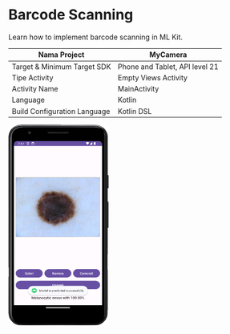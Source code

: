 # Barcode Scanning

Learn how to implement barcode scanning in ML Kit.

| Nama Project                  | MyCamera                       |
|-------------------------------|--------------------------------|
| Target & Minimum Target SDK   | Phone and Tablet, API level 21 |
| Tipe Activity                 | Empty Views Activity           | 
| Activity Name                 | MainActivity                   |
| Language                      | Kotlin                         |
| Build Configuration Language  | Kotlin DSL                     |

<img src="preview.png" alt="Preview 1" width="200" height="400">
